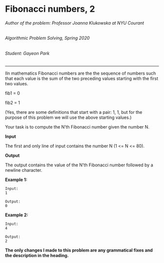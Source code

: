 # Fibonacci numbers, 2
###### Author of the problem: Professor Joanna Klukowska at NYU Courant

###### Algorithmic Problem Solving, Spring 2020

###### Student: Gayeon Park

***
IIn mathematics Fibonacci numbers are the the sequence of numbers such that each value is the sum of the two
preceding values starting with the first two values.

fib1 = 0

fib2 = 1

(Yes, there are some definitions that start with a pair: 1, 1, but for the purpose of this problem we will use the above
starting values.)

Your task is to compute the N’th Fibonacci number given the number N.


**Input**

The first and only line of input contains the number N (1 <= N <= 80).

**Output**

The output contains the value of the N’th Fibonacci number followed by a newline character.

**Example 1:**
```
Input:
1

Output:
0
```

**Example 2:**
```
Input:
4

Output:
2
```


**The only changes I made to this problem are any grammatical fixes and the description in the heading.**
